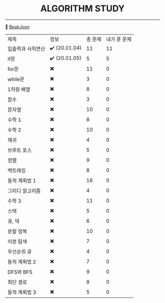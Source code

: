 <H1 align="center">ALGORITHM STUDY</H1>

---
📌 [BeakJoon](https://www.acmicpc.net/)

<table>
  <tr> <td> 제목 </td> <td> 정보 </td> <td> 총 문제 </td> <td> 내가 푼 문제 </td> </tr>
  <tr> <td> 입출력과 사칙연산 </td> <td> ✔️ (20.01.04) </td> <td> 11 </td> <td> 11 </td> </tr>
  <tr> <td> if문 </td> <td> ✔️ (20.01.05) </td> <td> 5 </td> <td> 5  </td> </tr>
  <tr> <td> for문 </td> <td> ✖️ </td> <td>11 </td> <td> 0 </td> </tr>
  <tr> <td> while문 </td> <td> ✖️ </td> <td> 3 </td> <td> 0 </td> </tr>
  <tr> <td> 1차원 배열 </td> <td> ✖️ </td> <td> 8 </td> <td> 0 </td> </tr>
  <tr> <td> 함수 </td> <td> ✖️ </td> <td> 3 </td> <td> 0 </td> </tr>
  <tr> <td> 문자열 </td> <td> ✖️ </td> <td> 10 </td> <td> 0 </td> </tr>
  <tr> <td> 수학 1 </td> <td> ✖️ </td> <td> 8 </td> <td> 0 </td> </tr>
  <tr> <td> 수학 2 </td> <td> ✖️ </td> <td> 10 </td> <td> 0 </td> </tr>
  <tr> <td> 재귀 </td> <td> ✖️ </td> <td> 4 </td> <td> 0 </td> </tr>
  <tr> <td> 브루트 포스 </td> <td> ✖️ </td> <td> 5 </td> <td> 0 </td> </tr>
  <tr> <td> 정렬 </td> <td> ✖️ </td> <td> 9 </td> <td> 0 </td> </tr>
  <tr> <td> 백트래킹 </td> <td> ✖️ </td> <td> 8 </td> <td> 0 </td> </tr>
  <tr> <td> 동적 계획법 1 </td> <td> ✖️ </td> <td> 16 </td> <td> 0 </td> </tr>
  <tr> <td> 그리디 알고리즘 </td> <td> ✖️ </td> <td> 4 </td> <td> 0 </td> </tr>
  <tr> <td> 수학 3 </td> <td> ✖️ </td> <td> 11 </td> <td> 0 </td> </tr>
  <tr> <td> 스택 </td> <td> ✖️ </td> <td> 5 </td> <td> 0 </td> </tr>
  <tr> <td> 큐, 덱 </td> <td> ✖️ </td> <td> 6 </td> <td> 0 </td> </tr>
  <tr> <td> 분할 정복 </td> <td> ✖️ </td> <td> 10 </td> <td> 0 </td> </tr>
  <tr> <td> 이분 탐색 </td> <td> ✖️ </td> <td> 7 </td> <td> 0 </td> </tr>
  <tr> <td> 우선순위 큐 </td> <td> ✖️ </td> <td> 4 </td> <td> 0 </td> </tr>
  <tr> <td> 동적 계획법 2 </td> <td> ✖️ </td> <td> 7 </td> <td> 0 </td> </tr>
  <tr> <td> DFS와 BFS	 </td> <td> ✖️ </td> <td> 9 </td> <td> 0 </td> </tr>
  <tr> <td> 최단 경로 </td> <td> ✖️ </td> <td> 8 </td> <td> 0 </td> </tr>
  <tr> <td> 동적 계획법 3 </td> <td> ✖️ </td> <td> 5 </td> <td> 0 </td> </tr>
</table>
